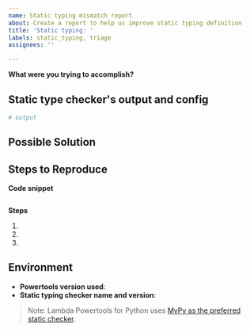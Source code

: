 ```yaml
---
name: Static typing mismatch report
about: Create a report to help us improve static typing definition
title: 'Static typing: '
labels: static_typing, triage
assignees: ''

---
```


<!--- Provide a general summary of the issue in the Title above -->
<!--- How has this issue affected you? What are you trying to accomplish? -->

**What were you trying to accomplish?**

## Static type checker's output and config

<!--- Share your preferred static type checker output and any related configuration to help us reproduce it -->

```python
# output
```

## Possible Solution
<!--- Not obligatory. Any ideas you might have to address this type definition -->

## Steps to Reproduce
<!--- Provide a link to a live example, or an unambiguous set of steps to -->
<!--- reproduce this typing report. Include code to reproduce, if relevant -->

**Code snippet**

```python
```

**Steps**

1.
2.
3.

## Environment

* **Powertools version used**:
* **Static typing checker name and version**:

> Note: Lambda Powertools for Python uses [MyPy as the preferred static checker](https://github.com/awslabs/aws-lambda-powertools-python/blob/develop/mypy.ini).
